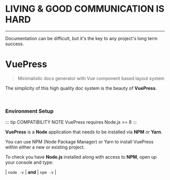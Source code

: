 # LIVING & GOOD COMMUNICATION IS HARD
- - -
Documentation can be difficult, but it's the key to any project's long term success.

# VuePress  


> Minimalistic docs generator with Vue component based layout system  
  
The simplicity of this high quality doc system is the beauty of **VuePress**.  

<br />  


### Environment Setup

::: tip COMPATIBILITY NOTE
VuePress requires Node.js >= 8
:::
 
**VuePress** is a **Node** application that needs to be installed via **NPM** or **Yarn**.

You can use NPM (Node Package Manager) or Yarn to install VuePress within either a new or existing project. 

To check you have **Node.js** installed along with access to **NPM**, open up your console and type:  

| `node -v` | **and** | `npm -v` |  

